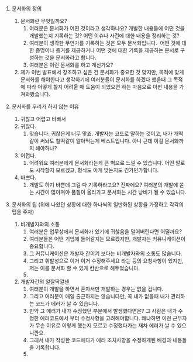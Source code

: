 1. 문서화의 정의
	1. 문서화란 무엇일까요?
		1. 여러분은 문서화가 어떤 것이라고 생각하나요? 개발한 내용들에 어떤 것을 개발했는지 기록하는 것? 어떤 이슈나 사건에 대한 내용을 정리하는 것?
		2. 여러분이 생각한 무언가를 기록하는 것은 모두 문서화입니다.  어떤 것에 대한 증명이나 증거를 제공하거나 어떤 것에 대한 기록을 제공하는 문서로 구성하는 것을 문서화라고 합니다.
		3. 여러분은 이런 문서화를 하고 계신가요?
	2. 제가 이번 발표에서 강조하고 싶은 건 문서화가 중요한 것 맞지만, 목적에 맞게 문서화를 해야한다고 생각하기에 여러분들이 문서화를 하겠다 했을때 그 목적에 따라 어떻게 할지 어려울 때 도움이 되었으면 하는 마음으로 이번 내용을 가져와봤습니다.
2. 문서화를 우리가 하지 않는 이유
	1. 귀찮고 어렵고 바빠서
	3. 귀찮다.
		1. 맞습니다. 귀찮은게 너무 맞죠. 개발자는 코드로 말하는 것이고, 내가 개떡 같이 써놔도 찰떡같이 알아먹는게 베스트입니다. 아니 근데 이걸 문서화까지 해야하나?
	4. 어렵다.
		1. 어려워요 여러분에게 문서화라는게 큰 벽으로 느낄 수 있습니다. 어떤 말로도 시작할지 모르겠고, 형식도 이게 맞는지도 긴가민가합니다.
	5. 바쁘다.
		1. 개발도 하기 바쁜데 그걸 다 기록하라고요? 진짜에요? 여러분의 개발에 쏟는 시간이 많아져야 품질이 올라가고 문서화는 시간 낭비가 될 수 있습니다. 


3. 문서화의 팁 (위에 나왔던 상황에 대한 하나씩의 일반화된 상황을 가정하고 각각의 팁을 주자)
	1. 비개발자와의 소통
		1. 여러분은 업무상에서 문서화가 있기에 귀찮음을 덜어버린다면 어떨까요?
		2. 여러분들은 어떤 기업에 들어갈지는 모르겠지만, 개발자는 커뮤니케이션이 중요합니다.
		3. 그 커뮤니케이션은 개발자 간이기 보다는 비개발자와의 소통도 많습니다. 
		4. 그리고 휘발성으로 이거 이거 수정해주세요 라는 등의 요청사항이 있지만, 저는 이를 문서화 할 수 있게 칸반으로 해두었습니다.
		5. 
	2. 개발자간의 알잘딱깔센
		1. 여러분이 개발을 하면서 혼자서만 개발하는 경우는 없을 겁니다.
		2. 그리고 여러분이 매일 출근하지는 않습니다만, 꼭 내가 없을때 내가 관리하는 코드가 에러가 날 수 있습니다.
		3. 만약 그 에러가 내가 수정했던 부분에서 발생했다면은? 그 사람은 내가 수정한 에러코드에서 부터 수정사항을 고려해야합니다. 왜냐하면 이전 근무자가 무슨 이유로 이렇게 했는지 모르고 수정했다가는 재차 에러가 날 수 있으니깐요.
		4. 그래서 내가 작성한 코드에다가 에러 조치사항을 수정하게된 배경과 내용들을 기록합니다.
		5. 